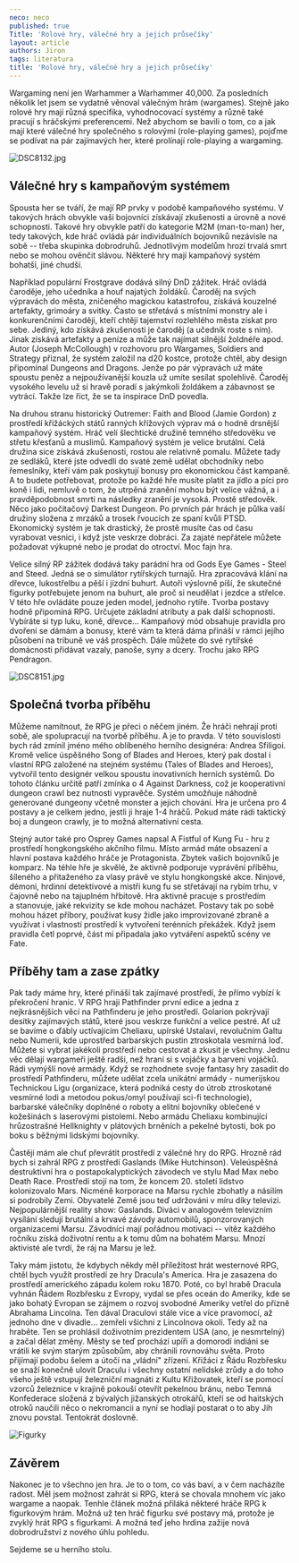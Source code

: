 ```yaml
---
neco: neco
published: true
Title: 'Rolové hry, válečné hry a jejich průsečíky'
layout: article
authors: Jiron
tags: literatura
title: 'Rolové hry, válečné hry a jejich průsečíky'
---
```


Wargaming není jen Warhammer a Warhammer 40,000\. Za posledních několik let jsem se vydatně věnoval válečným hrám (wargames). Stejně jako rolové hry mají různá specifika, vyhodnocovací systémy a různě také pracují s hráčskými preferencemi. Než abychom se bavili o tom, co a jak mají které válečné hry společného s rolovými (role-playing games), pojďme se podívat na pár zajímavých her, které prolínají role-playing a wargaming. 

![DSC8132.jpg]({{site.baseurl}}/79/DSC8132.jpg)


## Válečné hry s kampaňovým systémem 

Spousta her se tváří, že mají RP prvky v podobě kampaňového systému. V takových hrách obvykle vaši bojovníci získávají zkušenosti a úrovně a nové schopnosti. Takové hry obvykle patří do kategorie M2M (man-to-man) her, tedy takových, kde hráč ovládá pár individuálních bojovníků nezávisle na sobě -- třeba skupinka dobrodruhů. Jednotlivým modelům hrozí trvalá smrt nebo se mohou ověnčit slávou. Některé hry mají kampaňový systém bohatší, jiné chudší. 

Například populární Frostgrave dodává silný DnD zážitek. Hráč ovládá čaroděje, jeho učedníka a houf najatých žoldáků. Čaroděj na svých výpravách do města, zničeného magickou katastrofou, získává kouzelné artefakty, grimoáry a svitky. Často se střetává s místními monstry ale i konkurenčními čaroději, kteří chtějí tajemství rozlehlého města získat pro sebe. Jediný, kdo získává zkušenosti je čaroděj (a učedník roste s ním). Jinak získává artefakty a peníze a může tak najímat silnější žoldnéře apod. Autor (Joseph McCollough) v rozhovoru pro Wargames, Soldiers and Strategy přiznal, že systém založil na d20 kostce, protože chtěl, aby design připomínal Dungeons and Dragons. Jenže po pár výpravách už máte spoustu peněz a nejpoužívanější kouzla už umíte sesílat spolehlivě. Čaroděj vysokého levelu už si hravě poradí s jakýmkoli žoldákem a zábavnost se vytrácí. Takže lze říct, že se ta inspirace DnD povedla. 

Na druhou stranu historický Outremer: Faith and Blood (Jamie Gordon) z prostředí křižáckých států ranných křížových výprav má o hodně drsnější kampaňový systém. Hráč velí šlechtické družině temného středověku ve střetu křesťanů a muslimů. Kampaňový systém je velice brutální. Celá družina sice získává zkušenosti, rostou ale relativně pomalu. Můžete tady ze sedláků, které jste odvedli do svaté země udělat obchodníky nebo řemeslníky, kteří vám pak poskytují bonusy pro ekonomickou část kampaně. A to budete potřebovat, protože po každé hře musíte platit za jídlo a píci pro koně i lidi, nemluvě o tom, že utrpěná zranění mohou být velice vážná, a i pravděpodobnost smrti na následky zranění je vysoká. Prostě středověk. Něco jako počítačový Darkest Dungeon. Po prvních pár hrách je půlka vaší družiny složena z mrzáků a trosek řvoucích ze spaní kvůli PTSD. Ekonomický systém je tak drastický, že prostě musíte čas od času vyrabovat vesnici, i když jste veskrze dobráci. Za zajaté nepřátele můžete požadovat výkupné nebo je prodat do otroctví. Moc fajn hra. 

Velice silný RP zážitek dodává taky parádní hra od Gods Eye Games - Steel and Steed. Jedná se o simulátor rytířských turnajů. Hra zpracovává klání na dřevce, lukostřelbu a pěší i jízdní buhurt. Autoři výslovně píší, že skutečné figurky potřebujete jenom na buhurt, ale proč si neudělat i jezdce a střelce. V této hře ovládáte pouze jeden model, jednoho rytíře. Tvorba postavy hodně připomíná RPG. Určujete základní atributy a pak další schopnosti. Vybíráte si typ luku, koně, dřevce…	 Kampaňový mód obsahuje pravidla pro dvoření se dámám a bonusy, které vám ta která dáma přináší v rámci jejího působení na tribuně ve váš prospěch. Dále můžete do své rytířské domácnosti přidávat vazaly, panoše, syny a dcery. Trochu jako RPG Pendragon. 

![DSC8151.jpg]({{site.baseurl}}/79/DSC8151.jpg)


## Společná tvorba příběhu 

Můžeme namítnout, že RPG je přeci o něčem jiném. Že hráči nehrají proti sobě, ale spolupracují na tvorbě příběhu. A je to pravda. V této souvislosti bych rád zmínil jméno mého oblíbeného herního designéra: Andrea Sfiligoi. Kromě velice úspěšného Song of Blades and Heroes, který pak dostal i vlastní RPG založené na stejném systému (Tales of Blades and Heroes), vytvořil tento designér velkou spoustu inovativních herních systémů. Do tohoto článku určitě patří zmínka o 4 Against Darkness, což je kooperativní dungeon crawl bez nutnosti vypravěče. Systém umožňuje náhodně generované dungeony včetně monster a jejich chování. Hra je určena pro 4 postavy a je celkem jedno, jestli ji hraje 1-4 hráčů. Pokud máte rádi taktický boj a dungeon crawly, je to možná alternativní cesta. 

Stejný autor také pro Osprey Games napsal A Fistful of Kung Fu - hru z prostředí hongkongského akčního filmu. Místo armád máte obsazení a hlavní postava každého hráče je Protagonista. Zbytek vašich bojovníků je komparz. Na téhle hře je skvělé, že aktivně podporuje vyprávění příběhu, šíleného a přitaženého za vlasy právě ve stylu hongkongské akce. Ninjové, démoni, hrdinní detektivové a mistři kung fu se střetávají na rybím trhu, v čajovně nebo na tajuplném hřbitově. Hra aktivně pracuje s prostředím a stanovuje, jaké rekvizity se kde mohou nacházet. Postavy tak po sobě mohou házet příbory, používat kusy židle jako improvizované zbraně a využívat i vlastností prostředí k vytvoření terénních překážek. Když jsem pravidla četl poprvé, část mi připadala jako vytváření aspektů scény ve Fate. 

## Příběhy tam a zase zpátky 

Pak tady máme hry, které přináší tak zajímavé prostředí, že přímo vybízí k překročení hranic. V RPG hraji Pathfinder první edice a jedna z nejkrásnějších věcí na Pathfinderu je jeho prostředí. Golarion pokrývají desítky zajímavých států, které jsou veskrze funkční a velice pestré. Ať už se bavíme o ďábly uctívajícím Cheliaxu, upírské Ustalavi, revolučním Galtu nebo Numerii, kde uprostřed barbarských pustin ztroskotala vesmírná loď. Můžete si vybrat jakékoli prostředí nebo cestovat a zkusit je všechny. Jednu věc dělají wargameři ještě radši, než hraní si s vojáčky a barvení vojáčků. Rádi vymýšlí nové armády. Když se rozhodnete svoje fantasy hry zasadit do prostředí Pathfinderu, můžete udělat zcela unikátní armády - numerijskou Technickou Ligu (organizace, která podniká cesty do útrob ztroskotané vesmírné lodi a metodou pokus/omyl používají sci-fi technologie), barbarské válečníky doplněné o roboty a elitní bojovníky oblečené v kožešinách s laserovými pistolemi. Nebo armádu Cheliaxu kombinující hrůzostrašné Hellknighty v plátových brněních a pekelné bytosti, bok po boku s běžnými lidskými bojovníky. 

Častěji mám ale chuť převrátit prostředí z válečné hry do RPG. Hrozně rád bych si zahrál RPG z prostředí Gaslands (Mike Hutchinson). Veleúspěšná destruktivní hra o postapokalyptických závodech ve stylu Mad Max nebo Death Race. Prostředí stojí na tom, že koncem 20\. století lidstvo kolonizovalo Mars. Nicméně korporace na Marsu rychle zbohatly a násilím si podrobily Zemi. Obyvatelé Země jsou teď udržováni v míru díky televizi. Nejpopulárnější reality show: Gaslands. Diváci v analogovém televizním vysílání sledují brutální a krvavé závody automobilů, sponzorovaných organizacemi Marsu. Závodníci mají pořádnou motivaci -- vítěz každého ročníku získá doživotní rentu a k tomu dům na bohatém Marsu. Mnozí aktivisté ale tvrdí, že ráj na Marsu je lež. 

Taky mám jistotu, že kdybych někdy měl příležitost hrát westernové RPG, chtěl bych využít prostředí ze hry Dracula's America. Hra je zasazena do prostředí amerického západu kolem roku 1870\. Poté, co byl hrabě Dracula vyhnán Řádem Rozbřesku z Evropy, vydal se přes oceán do Ameriky, kde se jako bohatý Evropan se zájmem o rozvoj svobodné Ameriky vetřel do přízně Abrahama Lincolna. Ten dával Draculovi stále více a více pravomocí, až jednoho dne v divadle… zemřeli všichni z Lincolnova okolí. Tedy až na hraběte. Ten se prohlásil doživotním prezidentem USA (ano, je nesmrtelný) a začal dělat změny. Městy se teď prochází upíři a domorodí indiáni se vrátili ke svým starým způsobům, aby chránili rovnováhu světa. Proto přijímají podobu šelem a útočí na „vládní" zřízení. Křižáci z Řádu Rozbřesku se snaží konečně ulovit Draculu i všechny ostatní nelidské zrůdy a do toho všeho ještě vstupují železniční magnáti z Kultu Křižovatek, kteří se pomocí vzorců železnice v krajině pokouší otevřít pekelnou bránu, nebo Temná Konfederace složená z bývalých jižanských otrokářů, kteří se od haitských otroků naučili něco o nekromancii a nyní se hodlají postarat o to aby Jih znovu povstal. Tentokrát doslovně. 

![Figurky]({{site.baseurl}}/79/DSC_1339_a.jpg)

## Závěrem 

Nakonec je to všechno jen hra. Je to o tom, co vás baví, a v čem nacházíte radost. Měl jsem možnost zahrát si RPG, která se chovala mnohem víc jako wargame a naopak. Tenhle článek možná přiláká některé hráče RPG k figurkovým hrám. Možná už ten hráč figurku své postavy má, protože je zvyklý hrát RPG s figurkami. A možná teď jeho hrdina zažije nová dobrodružství z nového úhlu pohledu. 

Sejdeme se u herního stolu.
